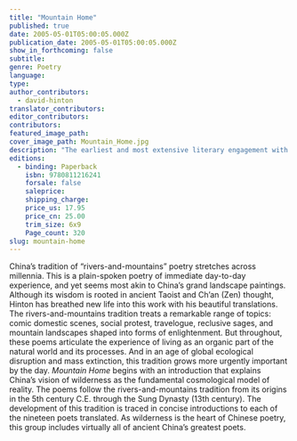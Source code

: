 ```yaml
---
title: "Mountain Home"
published: true
date: 2005-05-01T05:00:05.000Z
publication_date: 2005-05-01T05:00:05.000Z
show_in_forthcoming: false
subtitle:
genre: Poetry
language:
type:
author_contributors:
  - david-hinton
translator_contributors:
editor_contributors:
contributors:
featured_image_path:
cover_image_path: Mountain_Home.jpg
description: "The earliest and most extensive literary engagement with wilderness in human history, this is vital poetry that feels utterly contemporary. "
editions:
  - binding: Paperback
    isbn: 9780811216241
    forsale: false
    saleprice:
    shipping_charge:
    price_us: 17.95
    price_cn: 25.00
    trim_size: 6x9
    Page_count: 320
slug: mountain-home
---
```


China’s tradition of “rivers-and-mountains” poetry stretches across millennia. This is a plain-spoken poetry of immediate day-to-day experience, and yet seems most akin to China’s grand landscape paintings. Although its wisdom is rooted in ancient Taoist and Ch’an (Zen) thought, Hinton has breathed new life into this work with his beautiful translations. The rivers-and-mountains tradition treats a remarkable range of topics: comic domestic scenes, social protest, travelogue, reclusive sages, and mountain landscapes shaped into forms of enlightenment. But throughout, these poems articulate the experience of living as an organic part of the natural world and its processes. And in an age of global ecological disruption and mass extinction, this tradition grows more urgently important by the day. _Mountain Home_ begins with an introduction that explains China’s vision of wilderness as the fundamental cosmological model of reality. The poems follow the rivers-and-mountains tradition from its origins in the 5th century C.E. through the Sung Dynasty (13th century). The development of this tradition is traced in concise introductions to each of the nineteen poets translated. As wilderness is the heart of Chinese poetry, this group includes virtually all of ancient China’s greatest poets.

